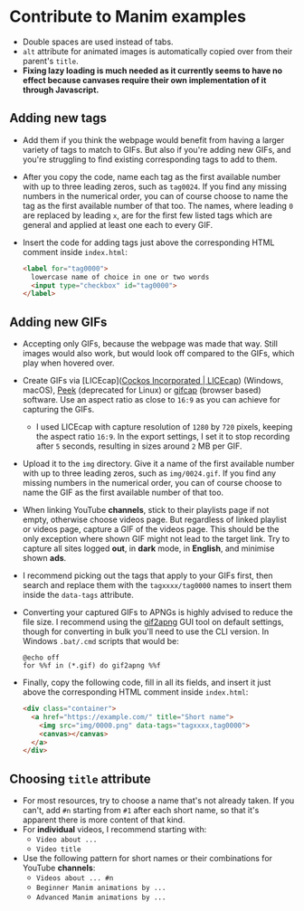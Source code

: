 # Contribute to Manim examples

* Double spaces are used instead of tabs.
* `alt` attribute for animated images is automatically copied over from their parent's `title`.
* **Fixing lazy loading is much needed as it currently seems to have no effect because canvases require their own implementation of it through Javascript.**

## Adding new tags

* Add them if you think the webpage would benefit from having a larger variety of tags to match to GIFs. But also if you're adding new GIFs, and you're struggling to find existing corresponding tags to add to them.

* After you copy the code, name each tag as the first available number with up to three leading zeros, such as `tag0024`. If you find any missing numbers in the numerical order, you can of course choose to name the tag as the first available number of that too. The names, where leading `0` are replaced by leading `x`, are for the first few listed tags which are general and applied at least one each to every GIF.

* Insert the code for adding tags just above the corresponding HTML comment inside `index.html`:
  
  ```html
  <label for="tag0000">
    lowercase name of choice in one or two words
    <input type="checkbox" id="tag0000">
  </label>
  ```

## Adding new GIFs

* Accepting only GIFs, because the webpage was made that way. Still images would also work, but would look off compared to the GIFs, which play when hovered over.

* Create GIFs via [LICEcap]([Cockos Incorporated | LICEcap](https://www.cockos.com/licecap/)) (Windows, macOS), [Peek](https://github.com/phw/peek#peek---an-animated-gif-recorder) (deprecated for Linux) or [gifcap](https://gifcap.dev/) (browser based) software. Use an aspect ratio as close to `16:9` as you can achieve for capturing the GIFs.
  
  * I used LICEcap with capture resolution of `1280` by `720` pixels, keeping the  aspect ratio `16:9`. In the export settings, I set it to stop recording after `5` seconds, resulting in sizes around `2` MB per GIF.

* Upload it to the `img` directory. Give it a name of the first available number with up to three leading zeros, such as `img/0024.gif`. If you find any missing numbers in the numerical order, you can of course choose to name the GIF as the first available number of that too.

* When linking YouTube **channels**, stick to their playlists page if not empty, otherwise choose videos page. But regardless of linked playlist or videos page, capture a GIF of the videos page. This should be the only exception where shown GIF might not lead to the target link. Try to capture all sites logged **out**, in **dark** mode, in **English**, and minimise shown **ads**.

* I recommend picking out the tags that apply to your GIFs first, then search and replace them with the `tagxxxx/tag0000` names to insert them inside the `data-tags` attribute.

* Converting your captured GIFs to APNGs is highly advised to reduce the file size. I recommend using the [gif2apng](https://gif2apng.sourceforge.net/) GUI tool on default settings, though for converting in bulk you'll need to use the CLI version. In Windows `.bat/.cmd` scripts that would be:
  
  ```batch
  @echo off
  for %%f in (*.gif) do gif2apng %%f
  ```

* Finally, copy the following code, fill in all its fields, and insert it just above the corresponding HTML comment inside `index.html`:
  
  ```html
  <div class="container">
    <a href="https://example.com/" title="Short name">
      <img src="img/0000.png" data-tags="tagxxxx,tag0000">
      <canvas></canvas>
    </a>
  </div>
  ```

## Choosing `title` attribute

* For most resources, try to choose a name that's not already taken. If you can't, add `#n` starting from `#1` after each short name, so that it's apparent there is more content of that kind.
* For **individual** videos, I recommend starting with:
  * `Video about ...`
  * `Video title`
* Use the following pattern for short names or their combinations for YouTube **channels**:
  * `Videos about ... #n`
  * `Beginner Manim animations by ...`
  * `Advanced Manim animations by ...`
